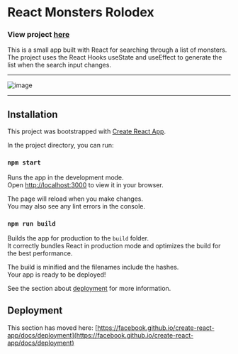 # React Monsters Rolodex

### View project [here](https://sam-xander.github.io/monsters-rolodex)

This is a small app built with React for searching through a list of monsters. The project uses the React Hooks useState and useEffect to generate the list when the search input changes.

---

![image](https://user-images.githubusercontent.com/99209307/216785658-de7a403d-1521-49dd-96e5-dc8551e69677.png)

---

## Installation

This project was bootstrapped with [Create React App](https://github.com/facebook/create-react-app).

In the project directory, you can run:

### `npm start`

Runs the app in the development mode.\
Open [http://localhost:3000](http://localhost:3000) to view it in your browser.

The page will reload when you make changes.\
You may also see any lint errors in the console.

### `npm run build`

Builds the app for production to the `build` folder.\
It correctly bundles React in production mode and optimizes the build for the best performance.

The build is minified and the filenames include the hashes.\
Your app is ready to be deployed!

See the section about [deployment](https://facebook.github.io/create-react-app/docs/deployment) for more information.

## Deployment

This section has moved here: [https://facebook.github.io/create-react-app/docs/deployment](https://facebook.github.io/create-react-app/docs/deployment)
